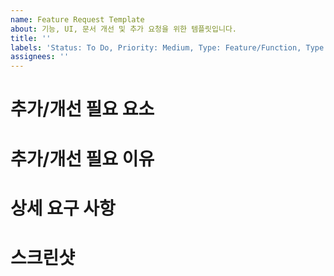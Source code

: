 ```yaml
---
name: Feature Request Template
about: 기능, UI, 문서 개선 및 추가 요청을 위한 템플릿입니다.
title: ''
labels: 'Status: To Do, Priority: Medium, Type: Feature/Function, Type: Feature/UI'
assignees: ''
---
```


# 추가/개선 필요 요소

# 추가/개선 필요 이유

# 상세 요구 사항

# 스크린샷